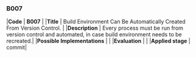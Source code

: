 ### B007

|**Code**           | **B007** |
|**Title**          | Build Environment Can Be Automatically Created From Version Control. |
|**Description**    | Every process must be run from version control and automated, in case build environment needs to be recreated.|
|**Possible Implementations** | |
|**Evaluation**     | |
|**Applied stage**  | commit|
